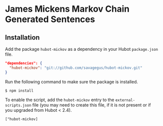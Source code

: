 #  James Mickens Markov Chain Generated Sentences

## Installation

Add the package `hubot-mickov` as a dependency in your Hubot `package.json` file.

```json
"dependencies": {
  "hubot-mickov": "git://github.com/savagegus/hubot-mickov.git"
}
```

Run the following command to make sure the package is installed.

```
$ npm install
```

To enable the script, add the `hubot-mickov` entry to the `external-scripts.json` file (you may need to create this file, if it is not present or if you upgraded from Hubot < 2.4).

```
["hubot-mickov]
```